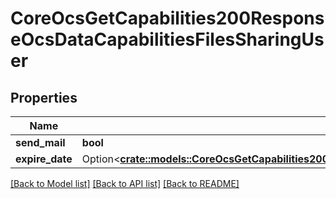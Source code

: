 # CoreOcsGetCapabilities200ResponseOcsDataCapabilitiesFilesSharingUser

## Properties

Name | Type | Description | Notes
------------ | ------------- | ------------- | -------------
**send_mail** | **bool** |  | 
**expire_date** | Option<[**crate::models::CoreOcsGetCapabilities200ResponseOcsDataCapabilitiesFilesSharingUserExpireDate**](core_ocs_get_capabilities_200_response_ocs_data_capabilities_files_sharing_user_expire_date.md)> |  | [optional]

[[Back to Model list]](../README.md#documentation-for-models) [[Back to API list]](../README.md#documentation-for-api-endpoints) [[Back to README]](../README.md)


